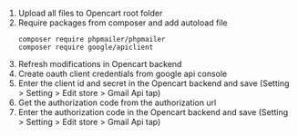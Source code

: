 1. Upload all files to Opencart root folder
2. Require packages from composer and add autoload file
    ```
    composer require phpmailer/phpmailer
    composer require google/apiclient
    ```
3. Refresh modifications in Opencart backend
4. Create oauth client credentials from google api console
5. Enter the client id and secret in the Opencart backend and save (Setting > Setting > Edit store > Gmail Api tap)
6. Get the authorization code from the authorization url
7. Enter the authorization code in the Opencart backend and save (Setting > Setting > Edit store > Gmail Api tap)